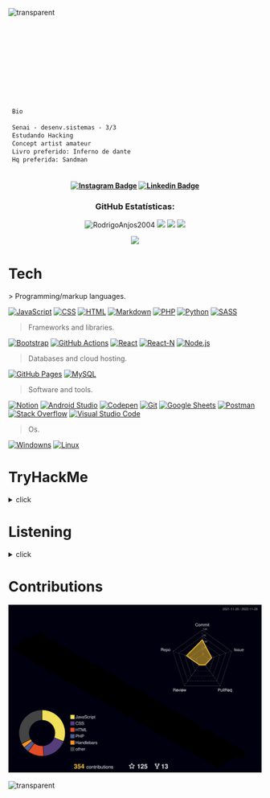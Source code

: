 ![transparent](https://capsule-render.vercel.app/api?type=transparent&fontColor=be5046&text=Hi,I%20am%20Rodrigo%20Silva&animation=fadeIn&fontSize=60&desc=developer&descAlignY=95&descAlign=80)

<br>
<br>
<br>
<br>
<br>
<br>
<br>
<br>

```RD - profile {

 Bio

 Senai - desenv.sistemas - 3/3
 Estudando Hacking 
 Concept artist amateur
 Livro preferido: Inferno de dante
 Hq preferida: Sandman


```

<h4 align="center">

[![Instagram Badge](https://img.shields.io/badge/-instagram-red?style=for-the-badge&logo=instagram&logoColor=white&link=https://github.com/RodrigoAnjos2004)](https://www.instagram.com/orealrodrigo/)
[![Linkedin Badge](https://img.shields.io/badge/-Linkedin-blue?style=for-the-badge&logo=Linkedin&logoColor=white&link=https://github.com/RodrigoAnjos2004)](https://www.linkedin.com/in/rodrigo-s-a149a220b/)

</h4>

<h3 align="center" height="20" >GitHub Estatísticas:</h3>

 <div align="center">
  <img height="200em" width="800" src="https://github-readme-streak-stats.herokuapp.com/?user=RodrigoAnjos2004&theme=onedark" alt="RodrigoAnjos2004" /> 
  <img src="https://github-profile-trophy.vercel.app/?username=RodrigoAnjos2004&column=6&margin-w=15&margin-h=15&theme=onedark"/>
	
  <img height="180em" src="https://github-readme-stats.vercel.app/api?username=RodrigoAnjos2004&theme=onedark"/>
  <img height="180em" src="https://github-readme-stats.vercel.app/api/top-langs/?username=rodrigoanjos2004&layout=compact&langs_count=7&theme=onedark"/>
</div>



  <div align="center">

![](https://komarev.com/ghpvc/?username=RodrigoAnjos2004&style=for-the-badge&color=red)
 </div>

<h1 align="left" id="macropower-tech">Tech</h1>
> Programming/markup languages.

<p>
 <a href="https://github.com/search?q=user%3ADenverCoder1+language%3Ajavascript"><img alt="JavaScript" src="https://img.shields.io/badge/JavaScript-F7DF1E.svg?logo=javascript&logoColor=black"></a>
    <a href="https://github.com/search?q=user%3ADenverCoder1+language%3Acss"><img alt="CSS" src="https://img.shields.io/badge/CSS-1572B6.svg?logo=css3&logoColor=white"></a>
    <a href="https://github.com/search?q=user%3ADenverCoder1+language%3Ahtml"><img alt="HTML" src="https://img.shields.io/badge/HTML-E34F26.svg?logo=html5&logoColor=white"></a>
    <a href="https://github.com/search?q=user%3ADenverCoder1+language%3Amarkdown"><img alt="Markdown" src="https://img.shields.io/badge/Markdown-000000.svg?logo=markdown&logoColor=white"></a>
    <a href="https://github.com/search?q=user%3ADenverCoder1+language%3Aphp"><img alt="PHP" src="https://img.shields.io/badge/PHP-777BB4.svg?logo=php&logoColor=white"></a>
    <a href="https://github.com/search?q=user%3ADenverCoder1+language%3Apython"><img alt="Python" src="https://img.shields.io/badge/Python-14354C.svg?logo=python&logoColor=white"></a>
    <a href="https://github.com/search?q=user%3ADenverCoder1+language%3Asass"><img alt="SASS" src="https://img.shields.io/badge/Sass-hotpink.svg?logo=SASS&logoColor=white"></a>
</p>

> Frameworks and libraries.

<p>
    <a href="#"><img alt="Bootstrap" src="https://img.shields.io/badge/Bootstrap-7952B3.svg?logo=bootstrap&logoColor=white"></a>
    <a href="#"><img alt="GitHub Actions" src="https://img.shields.io/badge/GitHub%20Actions-2671E5.svg?logo=github%20actions&logoColor=white"></a>
    <a href="#"><img alt="React" src="https://img.shields.io/badge/React-20232a.svg?logo=react&logoColor=%2361DAFB"></a>
    <a href="#"><img alt="React-N" src="https://img.shields.io/badge/React_Native-20232A?style=flat&logo=react&logoColor=61DAFB"></a>
    <a href="https://github.com/search?q=user%3ADenverCoder1+language%3Ajavascript"><img alt="Node.js" src="https://img.shields.io/badge/Node.js-43853D.svg?logo=node.js&logoColor=white"></a>

    
</p>

> Databases and cloud hosting.

<p>
    <a href="#"><img alt="GitHub Pages" src="https://img.shields.io/badge/GitHub%20Pages-327FC7.svg?logo=github&logoColor=white"></a>
    <a href="#"><img alt="MySQL" src="https://img.shields.io/badge/MySQL-00f.svg?logo=mysql&logoColor=white"></a>
</p>

> Software and tools.

<p>
    <a href="#"><img alt="Notion" src="https://img.shields.io/badge/Notion-010101.svg?logo=notion&logoColor=white"></a>
    <a href="#"><img alt="Android Studio" src="https://img.shields.io/badge/Android%20Studio-008678.svg?logo=android-studio&logoColor=white"></a>
    <a href="#"><img alt="Codepen" src="https://img.shields.io/badge/Codepen-000000.svg?logo=codepen&logoColor=white"></a>
    <a href="#"><img alt="Git" src="https://img.shields.io/badge/Git-F05033.svg?logo=git&logoColor=white"></a>
    <a href="#"><img alt="Google Sheets" src="https://img.shields.io/badge/Google%20Sheets-34A853.svg?logo=google%20sheets&logoColor=white"></a>
    <a href="#"><img alt="Postman" src="https://img.shields.io/badge/Postman-FF6C37?logo=postman&logoColor=white"></a>
    <a href="#"><img alt="Stack Overflow" src="https://img.shields.io/badge/-Stack%20Overflow-FE7A16?logo=stack-overflow&logoColor=white"></a>
    <a href="#"><img alt="Visual Studio Code" src="https://img.shields.io/badge/Visual%20Studio%20Code-0078d7.svg?logo=visual-studio-code&logoColor=white"></a>


</p>

> Os.

<p>
    <a href="#"><img alt="Windowns" src="https://img.shields.io/badge/Windows-017AD7?style=flat&logo=windows&logoColor=white"></a>
    <a href="#"><img alt="Linux" src="https://img.shields.io/badge/Linux-E34F26?style=flat&logo=linux&logoColor=black"></a>
</p>


# TryHackMe

<details>
  <summary >click</summary>	
  <div align="center">
<img src="https://tryhackme-badges.s3.amazonaws.com/shook.png" alt="TryHackMe">
</div>  
</details>


# Listening

<details>
  <summary >click</summary>
<div align="center">
<!-- 
[![spotify-github-profile](https://spotify-github-profile.vercel.app/api/view?uid=q1ih9uc9sthmpu7g5mz9hqb5t&cover_image=true&theme=default&bar_color=000000&bar_color_cover=true)](https://github.com/kittinan/spotify-github-profile) -->
	
 ![Alt text](https://spotify-recently-played-readme.vercel.app/api?user=q1ih9uc9sthmpu7g5mz9hqb5t&width=1000)

	
</div>
</details>

# Contributions

![](./profile-3d-contrib/profile-night-rainbow.svg)
  
![transparent](https://capsule-render.vercel.app/api?type=transparent&fontColor=be5046&t&animation=fadeIn&fontSize=60&desc=copyright@2022&descAlignY=55&descAlign=60)
